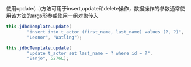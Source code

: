 使用update\(...\)方法可用于insert,update和delete操作，数据操作的参数通常使用该方法的args形参或使用一组对象传入

```java
this.jdbcTemplate.update(
        "insert into t_actor (first_name, last_name) values (?, ?)",
        "Leonor", "Watling");
```

```java
this.jdbcTemplate.update(
        "update t_actor set last_name = ? where id = ?",
        "Banjo", 5276L);
```



